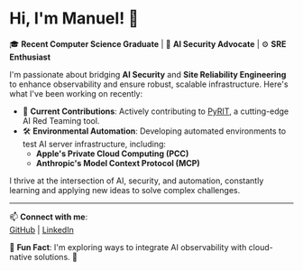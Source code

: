 # Hi, I'm Manuel! 👋

🎓 **Recent Computer Science Graduate** | 🔐 **AI Security Advocate** | ⚙️ **SRE Enthusiast**

I'm passionate about bridging **AI Security** and **Site Reliability Engineering** to enhance observability and ensure robust, scalable infrastructure. Here's what I've been working on recently:

- 🌟 **Current Contributions**: Actively contributing to [PyRIT](https://github.com/pyrit), a cutting-edge AI Red Teaming tool.
- 🛠️ **Environmental Automation**: Developing automated environments to test AI server infrastructure, including:
  - **Apple's Private Cloud Computing (PCC)**
  - **Anthropic's Model Context Protocol (MCP)**

I thrive at the intersection of AI, security, and automation, constantly learning and applying new ideas to solve complex challenges.

---

📫 **Connect with me**:  
[GitHub](https://github.com/Maalvi14) | [LinkedIn](https://www.linkedin.com/in/manuelvillanuev)

🌱 **Fun Fact**: I'm exploring ways to integrate AI observability with cloud-native solutions. 🚀
